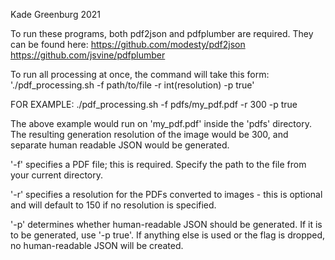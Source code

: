 Kade Greenburg 2021

To run these programs, both pdf2json and pdfplumber are required. They can be found here:
https://github.com/modesty/pdf2json
https://github.com/jsvine/pdfplumber

To run all processing at once, the command will take this form:
 './pdf_processing.sh -f path/to/file -r int(resolution) -p true'

 FOR EXAMPLE:
 ./pdf_processing.sh -f pdfs/my_pdf.pdf -r 300 -p true
 
 The above example would run on 'my_pdf.pdf' inside the 'pdfs' directory. The resulting generation resolution of the image would be 300, and separate human readable JSON would be generated.

 '-f' specifies a PDF file; this is required. Specify the path to the file from your current directory.
 
 '-r' specifies a resolution for the PDFs converted to images - this is optional and will default to 150 if no resolution is specified. 

 '-p' determines whether human-readable JSON should be generated. If it is to be generated, use '-p true'. If anything else is used or the flag is dropped, no human-readable JSON will be created.